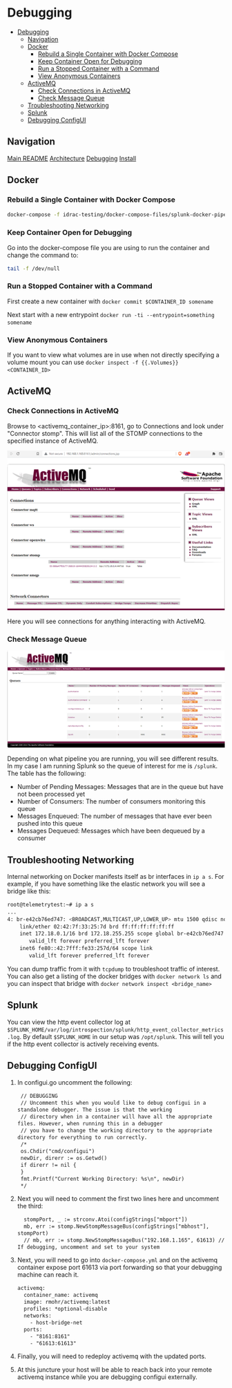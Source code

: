 # Debugging

- [Debugging](#debugging)
  - [Navigation](#navigation)
  - [Docker](#docker)
    - [Rebuild a Single Container with Docker Compose](#rebuild-a-single-container-with-docker-compose)
    - [Keep Container Open for Debugging](#keep-container-open-for-debugging)
    - [Run a Stopped Container with a Command](#run-a-stopped-container-with-a-command)
    - [View Anonymous Containers](#view-anonymous-containers)
  - [ActiveMQ](#activemq)
    - [Check Connections in ActiveMQ](#check-connections-in-activemq)
    - [Check Message Queue](#check-message-queue)
  - [Troubleshooting Networking](#troubleshooting-networking)
  - [Splunk](#splunk)
  - [Debugging ConfigUI](#debugging-configui)

## Navigation

[Main README](../README.md)
[Architecture](ARCHITECTURE.md)
[Debugging](DEBUGGING.md)
[Install](INSTALL.md)

## Docker

### Rebuild a Single Container with Docker Compose

```bash
docker-compose -f idrac-testing/docker-compose-files/splunk-docker-pipeline-reference-unenc.yml up -d --build telemetry-receiver
```

### Keep Container Open for Debugging

Go into the docker-compose file you are using to run the container and change the command to:

```bash
tail -f /dev/null
```

### Run a Stopped Container with a Command

First create a new container with `docker commit $CONTAINER_ID somename`

Next start with a new entrypoint `docker run -ti --entrypoint=something somename`

### View Anonymous Containers

If you want to view what volumes are in use when not directly specifying a volume mount you can use `docker inspect -f {{.Volumes}} <CONTAINER_ID>`
## ActiveMQ

### Check Connections in ActiveMQ

Browse to <activemq_container_ip>:8161, go to Connections and look under "Connector stomp". This will list all of the STOMP connections to the specified instance of ActiveMQ.

![](../images/2022-02-09-13-27-41.png)

Here you will see connections for anything interacting with ActiveMQ.

### Check Message Queue

![](../images/2022-02-24-09-18-47.png)

Depending on what pipeline you are running, you will see different results. In my case I am running Splunk so the queue of interest for me is `/splunk`. The table has the following:

- Number of Pending Messages: Messages that are in the queue but have not been processed yet
- Number of Consumers: The number of consumers monitoring this queue
- Messages Enqueued: The number of messages that have ever been pushed into this queue
- Messages Dequeued: Messages which have been dequeued by a consumer

## Troubleshooting Networking

Internal networking on Docker manifests itself as br interfaces in `ip a s`. For example, if you have something like the
elastic network you will see a bridge like this:

```bash
root@telemetrytest:~# ip a s
...
4: br-e42cb76ed747: <BROADCAST,MULTICAST,UP,LOWER_UP> mtu 1500 qdisc noqueue state UP group default
    link/ether 02:42:7f:33:25:7d brd ff:ff:ff:ff:ff:ff
    inet 172.18.0.1/16 brd 172.18.255.255 scope global br-e42cb76ed747
       valid_lft forever preferred_lft forever
    inet6 fe80::42:7fff:fe33:257d/64 scope link
       valid_lft forever preferred_lft forever
```

You can dump traffic from it with `tcpdump` to troubleshoot traffic of interest. You can also get a listing of the 
docker bridges with `docker network ls` and you can inspect that bridge with `docker network inspect <bridge_name>`

## Splunk

You can view the http event collector log at `$SPLUNK_HOME/var/log/introspection/splunk/http_event_collector_metrics.log`. By default `$SPLUNK_HOME` in our setup was `/opt/splunk`. This will tell you if the http event collector is actively receiving events.

## Debugging ConfigUI

1. In configui.go uncomment the following:

    ```golang
     // DEBUGGING
     // Uncomment this when you would like to debug configui in a standalone debugger. The issue is that the working
     // directory when in a container will have all the appropriate files. However, when running this in a debugger
     // you have to change the working directory to the appropriate directory for everything to run correctly.
     /*
     os.Chdir("cmd/configui")
     newDir, direrr := os.Getwd()
     if direrr != nil {
     }
     fmt.Printf("Current Working Directory: %s\n", newDir)
     */
    ```

2. Next you will need to comment the first two lines here and uncomment the third:

    ```golang
      stompPort, _ := strconv.Atoi(configStrings["mbport"])
      mb, err := stomp.NewStompMessageBus(configStrings["mbhost"], stompPort)
      // mb, err := stomp.NewStompMessageBus("192.168.1.165", 61613) // If debugging, uncomment and set to your system
    ```

3. Next, you will need to go into `docker-compose.yml` and on the activemq container expose port 61613 via port 
   forwarding so that your debugging machine can reach it.

    ```
    activemq:
      container_name: activemq
      image: rmohr/activemq:latest
      profiles: *optional-disable
      networks:
        - host-bridge-net
      ports:
        - "8161:8161"
        - "61613:61613"
    ```

4. Finally, you will need to redeploy activemq with the updated ports.
5. At this juncture your host will be able to reach back into your remote activemq instance while you are debugging 
   configui externally.